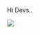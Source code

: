 Hi Devs..

<div id="badges">
  <a href="My Profi">
    <img src="https://avatars.githubusercontent.com/u/109147619?s=96&v=4"/>
  </a>
</div>
